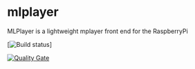 # mlplayer
MLPlayer is a lightweight mplayer front end for the RaspberryPi  

[![Build status](https://travis-ci.org/philipparndt/mlplayer.svg?branch=master)]
    
[![Quality Gate](https://sonarcloud.io/api/badges/gate?key=de.rnd7.mp3player:de.rnd7.mp3player)](https://sonarcloud.io/dashboard/index/de.rnd7.mp3player:de.rnd7.mp3player)
